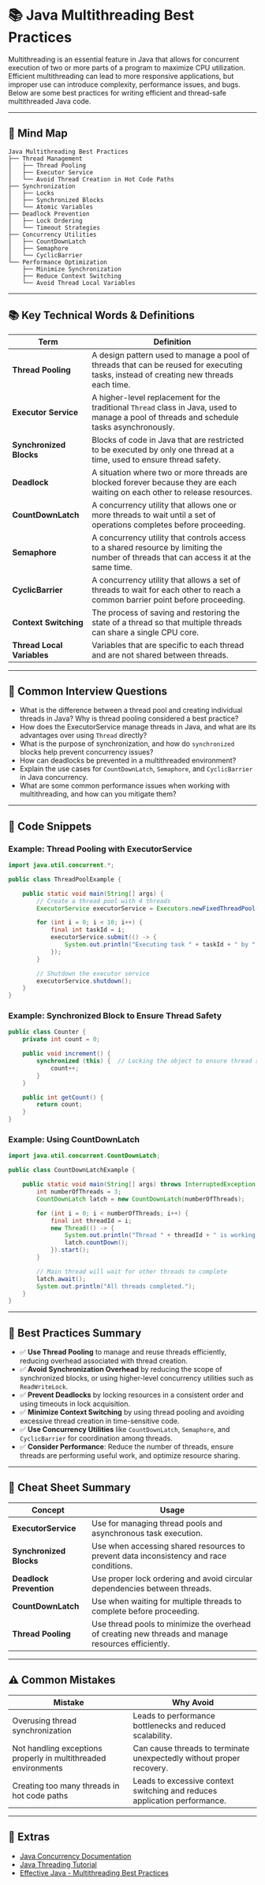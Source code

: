 # 📚 Java Multithreading Best Practices

Multithreading is an essential feature in Java that allows for concurrent execution of two or more parts of a program to maximize CPU utilization. Efficient multithreading can lead to more responsive applications, but improper use can introduce complexity, performance issues, and bugs. Below are some best practices for writing efficient and thread-safe multithreaded Java code.

---

## 🧠 Mind Map

```
Java Multithreading Best Practices
├── Thread Management
│   ├── Thread Pooling
│   ├── Executor Service
│   └── Avoid Thread Creation in Hot Code Paths
├── Synchronization
│   ├── Locks
│   ├── Synchronized Blocks
│   └── Atomic Variables
├── Deadlock Prevention
│   ├── Lock Ordering
│   └── Timeout Strategies
├── Concurrency Utilities
│   ├── CountDownLatch
│   ├── Semaphore
│   └── CyclicBarrier
└── Performance Optimization
    ├── Minimize Synchronization
    ├── Reduce Context Switching
    └── Avoid Thread Local Variables
```

---

## 📚 Key Technical Words & Definitions

| Term | Definition |
|------|------------|
| **Thread Pooling** | A design pattern used to manage a pool of threads that can be reused for executing tasks, instead of creating new threads each time. |
| **Executor Service** | A higher-level replacement for the traditional `Thread` class in Java, used to manage a pool of threads and schedule tasks asynchronously. |
| **Synchronized Blocks** | Blocks of code in Java that are restricted to be executed by only one thread at a time, used to ensure thread safety. |
| **Deadlock** | A situation where two or more threads are blocked forever because they are each waiting on each other to release resources. |
| **CountDownLatch** | A concurrency utility that allows one or more threads to wait until a set of operations completes before proceeding. |
| **Semaphore** | A concurrency utility that controls access to a shared resource by limiting the number of threads that can access it at the same time. |
| **CyclicBarrier** | A concurrency utility that allows a set of threads to wait for each other to reach a common barrier point before proceeding. |
| **Context Switching** | The process of saving and restoring the state of a thread so that multiple threads can share a single CPU core. |
| **Thread Local Variables** | Variables that are specific to each thread and are not shared between threads. |

---

## 🔎 Common Interview Questions

- What is the difference between a thread pool and creating individual threads in Java? Why is thread pooling considered a best practice?
- How does the ExecutorService manage threads in Java, and what are its advantages over using `Thread` directly?
- What is the purpose of synchronization, and how do `synchronized` blocks help prevent concurrency issues?
- How can deadlocks be prevented in a multithreaded environment?
- Explain the use cases for `CountDownLatch`, `Semaphore`, and `CyclicBarrier` in Java concurrency.
- What are some common performance issues when working with multithreading, and how can you mitigate them?

---

## 🧪 Code Snippets

### Example: Thread Pooling with ExecutorService

```java
import java.util.concurrent.*;

public class ThreadPoolExample {

    public static void main(String[] args) {
        // Create a thread pool with 4 threads
        ExecutorService executorService = Executors.newFixedThreadPool(4);

        for (int i = 0; i < 10; i++) {
            final int taskId = i;
            executorService.submit(() -> {
                System.out.println("Executing task " + taskId + " by " + Thread.currentThread().getName());
            });
        }

        // Shutdown the executor service
        executorService.shutdown();
    }
}
```

### Example: Synchronized Block to Ensure Thread Safety

```java
public class Counter {
    private int count = 0;

    public void increment() {
        synchronized (this) {  // Locking the object to ensure thread safety
            count++;
        }
    }

    public int getCount() {
        return count;
    }
}
```

### Example: Using CountDownLatch

```java
import java.util.concurrent.CountDownLatch;

public class CountDownLatchExample {

    public static void main(String[] args) throws InterruptedException {
        int numberOfThreads = 3;
        CountDownLatch latch = new CountDownLatch(numberOfThreads);

        for (int i = 0; i < numberOfThreads; i++) {
            final int threadId = i;
            new Thread(() -> {
                System.out.println("Thread " + threadId + " is working.");
                latch.countDown();
            }).start();
        }

        // Main thread will wait for other threads to complete
        latch.await();
        System.out.println("All threads completed.");
    }
}
```

---

## 🎯 Best Practices Summary

- ✅ **Use Thread Pooling** to manage and reuse threads efficiently, reducing overhead associated with thread creation.
- ✅ **Avoid Synchronization Overhead** by reducing the scope of synchronized blocks, or using higher-level concurrency utilities such as `ReadWriteLock`.
- ✅ **Prevent Deadlocks** by locking resources in a consistent order and using timeouts in lock acquisition.
- ✅ **Minimize Context Switching** by using thread pooling and avoiding excessive thread creation in time-sensitive code.
- ✅ **Use Concurrency Utilities** like `CountDownLatch`, `Semaphore`, and `CyclicBarrier` for coordination among threads.
- ✅ **Consider Performance**: Reduce the number of threads, ensure threads are performing useful work, and optimize resource sharing.

---

## 📘 Cheat Sheet Summary

| Concept | Usage |
|---------|-------|
| **ExecutorService** | Use for managing thread pools and asynchronous task execution. |
| **Synchronized Blocks** | Use when accessing shared resources to prevent data inconsistency and race conditions. |
| **Deadlock Prevention** | Use proper lock ordering and avoid circular dependencies between threads. |
| **CountDownLatch** | Use when waiting for multiple threads to complete before proceeding. |
| **Thread Pooling** | Use thread pools to minimize the overhead of creating new threads and manage resources efficiently. |

---

## ⚠️ Common Mistakes

| Mistake | Why Avoid |
|---------|-----------|
| Overusing thread synchronization | Leads to performance bottlenecks and reduced scalability. |
| Not handling exceptions properly in multithreaded environments | Can cause threads to terminate unexpectedly without proper recovery. |
| Creating too many threads in hot code paths | Leads to excessive context switching and reduces application performance. |

---

## 🔗 Extras

- [Java Concurrency Documentation](https://docs.oracle.com/javase/8/docs/api/java/util/concurrent/package-summary.html)
- [Java Threading Tutorial](https://www.baeldung.com/java/thread-pool)
- [Effective Java - Multithreading Best Practices](https://www.amazon.com/Effective-Java-3rd-Joshua-Bloch/dp/0134685997)
